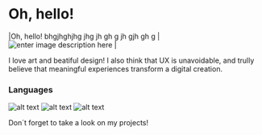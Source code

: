 # Oh, hello!

|Oh, hello! bhgjhghjhg jhg jh gh g jh gjh gh g  |![enter image description here](https://cdn-icons.flaticon.com/png/512/1352/premium/1352837.png?token=exp=1658928657~hmac=73706b86e1bf9ed10dd89e9f79eb138f)  |

I love art and beatiful design! I also think that UX is unavoidable, and trully believe that meaningful experiences transform a digital creation.

### Languages

![alt text](https://img.shields.io/badge/LEARNING-CSS-orange?style=for-the-badge&=appveyor "CSS") ![alt text](https://img.shields.io/badge/LEARNING-HTML-blue?style=for-the-badge&=appveyor "HTML") ![alt text](https://img.shields.io/badge/LEARNING-JAVASCRIPT-yellow?style=for-the-badge&=appveyor "Javascript")

Don´t forget to take a look on my projects!

